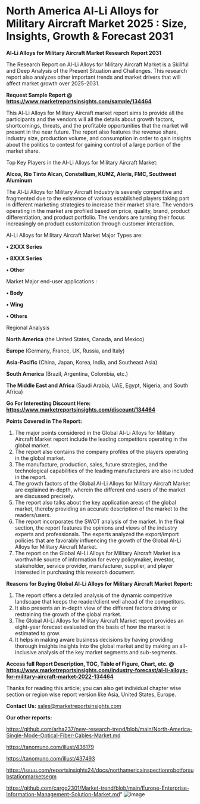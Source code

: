 # North America Al-Li Alloys for Military Aircraft Market 2025 : Size, Insights, Growth & Forecast 2031

<strong>Al-Li Alloys for Military Aircraft Market Research Report 2031</strong>

The Research Report on Al-Li Alloys for Military Aircraft Market is a Skillful and Deep Analysis of the Present Situation and Challenges. This research report also analyzes other important trends and market drivers that will affect market growth over 2025-2031.

<strong>Request Sample Report @ <a href=https://www.marketreportsinsights.com/sample/134464>https://www.marketreportsinsights.com/sample/134464</a></strong>

This Al-Li Alloys for Military Aircraft market report aims to provide all the participants and the vendors will all the details about growth factors, shortcomings, threats, and the profitable opportunities that the market will present in the near future. The report also features the revenue share, industry size, production volume, and consumption in order to gain insights about the politics to contest for gaining control of a large portion of the market share.

Top Key Players in the Al-Li Alloys for Military Aircraft Market:

<strong>Alcoa, Rio Tinto Alcan, Constellium, KUMZ, Aleris, FMC, Southwest Aluminum</strong>

The Al-Li Alloys for Military Aircraft Industry is severely competitive and fragmented due to the existence of various established players taking part in different marketing strategies to increase their market share. The vendors operating in the market are profiled based on price, quality, brand, product differentiation, and product portfolio. The vendors are turning their focus increasingly on product customization through customer interaction.

Al-Li Alloys for Military Aircraft Market Major Types are:

<strong>• 2XXX Series

• 8XXX Series

• Other</strong>

Market Major end-user applications :

<strong>• Body

• Wing

• Others</strong>

Regional Analysis

</u><strong><b>North America</b></strong> (the United States, Canada, and Mexico)

<strong><b>Europe </b></strong>(Germany, France, UK, Russia, and Italy)

<strong><b>Asia-Pacific</b></strong> (China, Japan, Korea, India, and Southeast Asia)

<strong><b>South America</b></strong> (Brazil, Argentina, Colombia, etc.)

<strong><b>The Middle East and Africa</b></strong> (Saudi Arabia, UAE, Egypt, Nigeria, and South Africa)

<strong>Go For Interesting Discount Here: <a href=https://www.marketreportsinsights.com/discount/134464>https://www.marketreportsinsights.com/discount/134464</a></strong>

<strong>Points Covered in The Report:</strong>
<ol>
  <li>The major points considered in the Global Al-Li Alloys for Military Aircraft Market report include the leading competitors operating in the global market.</li>
  <li>The report also contains the company profiles of the players operating in the global market.</li>
  <li>The manufacture, production, sales, future strategies, and the technological capabilities of the leading manufacturers are also included in the report.</li>
  <li>The growth factors of the Global Al-Li Alloys for Military Aircraft Market are explained in-depth, wherein the different end-users of the market are discussed precisely.</li>
  <li>The report also talks about the key application areas of the global market, thereby providing an accurate description of the market to the readers/users.</li>
  <li>The report incorporates the SWOT analysis of the market. In the final section, the report features the opinions and views of the industry experts and professionals. The experts analyzed the export/import policies that are favorably influencing the growth of the Global Al-Li Alloys for Military Aircraft Market.</li>
  <li>The report on the Global Al-Li Alloys for Military Aircraft Market is a worthwhile source of information for every policymaker, investor, stakeholder, service provider, manufacturer, supplier, and player interested in purchasing this research document.</li>
</ol>
<strong>Reasons for Buying Global Al-Li Alloys for Military Aircraft Market Report:</strong>

<ol>
  <li>The report offers a detailed analysis of the dynamic competitive landscape that keeps the reader/client well ahead of the competitors.</li>
  <li>It also presents an in-depth view of the different factors driving or restraining the growth of the global market.</li>
  <li>The Global Al-Li Alloys for Military Aircraft Market report provides an eight-year forecast evaluated on the basis of how the market is estimated to grow.</li>
  <li>It helps in making aware business decisions by having providing thorough insights insights into the global market and by making an all-inclusive analysis of the key market segments and sub-segments.</li>
</ol>
<strong>Access full Report Description, TOC, Table of Figure, Chart, etc. @ <a href=https://www.marketreportsinsights.com/industry-forecast/al-li-alloys-for-military-aircraft-market-2022-134464>https://www.marketreportsinsights.com/industry-forecast/al-li-alloys-for-military-aircraft-market-2022-134464</a></strong>


Thanks for reading this article; you can also get individual chapter wise section or region wise report version like Asia, United States, Europe.

<strong>Contact Us:</strong>
sales@marketreportsinsights.com

<strong>Our other reports:</strong>

<a href=https://github.com/arha237/new-research-trend/blob/main/North-America-Single-Mode-Optical-Fiber-Cables-Market.md>https://github.com/arha237/new-research-trend/blob/main/North-America-Single-Mode-Optical-Fiber-Cables-Market.md</a>

<a href=https://tanomuno.com/illust/436179>https://tanomuno.com/illust/436179</a>

<a href=https://tanomuno.com/illust/437493>https://tanomuno.com/illust/437493</a>

<a href=https://issuu.com/reportsinsights24/docs/northamericainspectionrobotforsubstationmarketsegm>https://issuu.com/reportsinsights24/docs/northamericainspectionrobotforsubstationmarketsegm</a>

<a href=https://github.com/cargo2301/Market-trend/blob/main/Europe-Enterprise-Information-Management-Solution-Market.md>https://github.com/cargo2301/Market-trend/blob/main/Europe-Enterprise-Information-Management-Solution-Market.md</a>"
![image](https://github.com/user-attachments/assets/103f4515-6b6a-482c-a52d-ab1fd11ba1fa)
